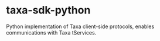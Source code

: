 # taxa-sdk-python
Python implementation of Taxa client-side protocols, enables communications with Taxa tServices.
